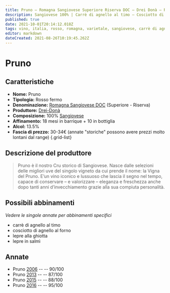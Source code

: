 ```yaml
---
title: Pruno – Romagna Sangiovese Superiore Riserva DOC – Drei Donà – Romagna (IT) – 30-34€ – 3★-5★
description: Sangiovese 100% | Carrè di agnello al timo – Cosciotto di agnello al forno – Lepre alla ghiotta – Lepre in salmì
published: true
date: 2021-10-01T20:14:12.018Z
tags: vino, italia, rosso, romagna, varietale, sangiovese, carrè di agnello al timo, cosciotto di agnello al forno, lepre alla ghiotta, lepre in salmì, fermo, 5 stelle, 30-34€
editor: markdown
dateCreated: 2021-08-26T10:19:45.262Z
---
```


# Pruno

## Caratteristiche
- **Nome:** Pruno
- **Tipologia:** Rosso fermo
- **Denominazione:** [Romagna Sangiovese DOC](/denominazioni/Italia/Romagna/DOC/Romagna-Sangiovese) (Superiore - Riserva)
- **Produttore:** [Drei-Donà](/produttori/Italia/Romagna/Drei-Dona) 
- **Composizione:** 100% [Sangiovese](/vitigni/Italia/bacca-nera/sangiovese)
- **Affinamento:** 18 mesi in barrique + 10 in bottiglia
- **Alcol:** 13.5%
- **Fascia di prezzo:** 30-34€ (annate "storiche" possono avere prezzi molto lontani dal range)
{.grid-list}

## Descrizione del produttore

> Pruno è il nostro Cru storico di Sangiovese. Nasce dalle selezioni delle migliori uve del singolo vigneto da cui prende il nome: la Vigna del Pruno. E’un vino iconico e lussuoso che lascia il segno nel tempo, capace di conservare – e valorizzare – eleganza e freschezza anche dopo tanti anni d’invecchiamento grazie alla sua compiuta personalità.

## Possibili abbinamenti
*Vedere le singole annate per abbinamenti specifici*

- carrè di agnello al timo
- cosciotto di agnello al forno
- lepre alla ghiotta
- lepre in salmì

## Annate
- Pruno [2006](/vini/Italia/Romagna/Drei-Dona/Pruno/2006) -- <span class="star-4"></span> -- 90/100
- Pruno [2013](/vini/Italia/Romagna/Drei-Dona/Pruno/2013) -- <span class="star-3"></span> -- 87/100
- Pruno [2015](/vini/Italia/Romagna/Drei-Dona/Pruno/2015) -- <span class="star-3"></span> -- 88/100
- Pruno [2016](/vini/Italia/Romagna/Drei-Dona/Pruno/2016) -- <span class="star-5"></span> -- 95/100
